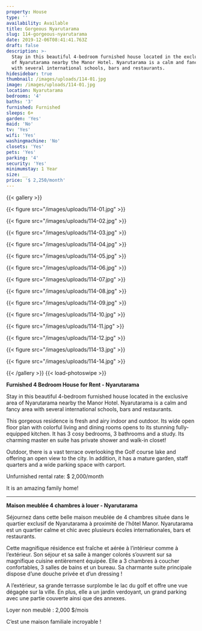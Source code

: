```yaml
---
property: House
type: ''
availability: Available
title: Gorgeous Nyarutarama
slug: 114-gorgeous-nyarutarama
date: 2019-12-06T08:41:41.763Z
draft: false
description: >-
  Stay in this beautiful 4-bedroom furnished house located in the exclusive area
  of Nyarutarama nearby the Manor Hotel. Nyarutarama is a calm and fancy area
  with several international schools, bars and restaurants. 
hidesidebar: true
thumbnail: /images/uploads/114-01.jpg
image: /images/uploads/114-01.jpg
location: Nyarutarama
bedrooms: '4'
baths: '3'
furnished: Furnished
sleeps: 6+
garden: 'Yes'
maid: 'No'
tv: 'Yes'
wifi: 'Yes'
washingmachine: 'No'
closets: 'Yes'
pets: 'Yes'
parking: '4'
security: 'Yes'
minimumstay: 1 Year
size: __
price: '$ 2,250/month'
---
```

{{< gallery >}} 

{{< figure src="/images/uploads/114-01.jpg" >}} 

{{< figure src="/images/uploads/114-02.jpg" >}}

 {{< figure src="/images/uploads/114-03.jpg" >}} 

{{< figure src="/images/uploads/114-04.jpg" >}}

{{< figure src="/images/uploads/114-05.jpg" >}}

 {{< figure src="/images/uploads/114-06.jpg" >}}

 {{< figure src="/images/uploads/114-07.jpg" >}}

 {{< figure src="/images/uploads/114-08.jpg" >}}

{{< figure src="/images/uploads/114-09.jpg" >}} 

{{< figure src="/images/uploads/114-10.jpg" >}}

 {{< figure src="/images/uploads/114-11.jpg" >}} 

{{< figure src="/images/uploads/114-12.jpg" >}}

{{< figure src="/images/uploads/114-13.jpg" >}}

{{< figure src="/images/uploads/114-14.jpg" >}}

 {{< /gallery >}} {{< load-photoswipe >}}

**Furnished 4 Bedroom House for Rent - Nyarutarama**

Stay in this beautiful 4-bedroom furnished house located in the exclusive area of Nyarutarama nearby the Manor Hotel. Nyarutarama is a calm and fancy area with several international schools, bars and restaurants. 

This gorgeous residence is fresh and airy indoor and outdoor. Its wide open floor plan with colorful living and dining rooms opens to its stunning fully-equipped kitchen. It has 3 cosy bedrooms, 3 bathrooms and a study. Its charming master en suite has private shower and walk-in closet!

Outdoor, there is a vast terrace overlooking the Golf course lake and offering an open view to the city. In addition, it has a mature garden, staff quarters and a wide parking space with carport. 

Unfurnished rental rate: $ 2,000/month

It is an amazing family home!

- - -

**Maison meublée 4 chambres à louer - Nyarutarama**

Séjournez dans cette belle maison meublée de 4 chambres située dans le quartier exclusif de Nyarutarama à proximité de l’hôtel Manor. Nyarutarama est un quartier calme et chic avec plusieurs écoles internationales, bars et restaurants.

Cette magnifique résidence est fraîche et aérée à l’intérieur comme à l’extérieur. Son séjour et sa salle à manger colorés s’ouvrent sur sa magnifique cuisine entièrement équipée. Elle a 3 chambres à coucher confortables, 3 salles de bains et un bureau. Sa charmante suite principale dispose d’une douche privée et d’un dressing !

A l’extérieur, sa grande terrasse surplombe le lac du golf et offre une vue dégagée sur la ville. En plus, elle a un jardin verdoyant, un grand parking avec une partie couverte ainsi que des annexes.  

Loyer non meublé : 2,000 $/mois

C’est une maison familiale incroyable !
